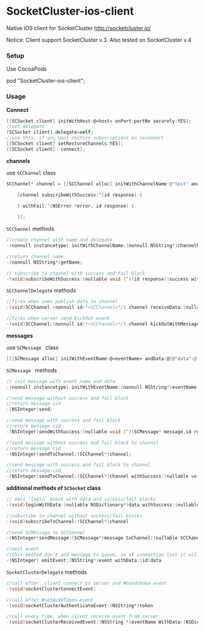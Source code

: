 # SocketCluster-ios-client

Native iOS client for SocketCluster http://socketcluster.io/

Notice: Client support SocketCluster v.3. Also tested on SocketCluster v.4

### Setup 

Use CocoaPods

pod "SocketCluster-ios-client";

### Usage
 
**Connect**
```objective-c
[[SCSocket client] initWithHost:@«host» onPort:portNo securely:YES];   
//set delegate
[SCSocket client].delegate=self;   
//use this, if you want restore subscriptions on reconnect
[[SCSocket client] setRestoreChannels:YES];
[[SCSocket client]  connect];
```

**channels**

use ``SCChannel`` class

```objective-c
SCChannel* channel = [[SCChannel alloc] initWithChannelName:@"test" andDelegate:nil];

    [channel subscribeWithSuccess:^(id response) {
        
    } withFail:^(NSError *error, id response) {

    }];
```

``SCChannel`` methods

```objective-c
//create channel with name and delegate
-(nonnull instancetype) initWithChannelName:(nonnull NSString*)channelName andDelegate:(nullable id /*<SCChannelDelegate>*/)delegate;
```


```objective-c
//return channel name
-(nonnull NSString*)getName;

```

```objective-c
// subscribe to channel with success and fail block
-(void)subscribeWithSuccess:(nullable void (^)(id response))success withFail:(nullable void (^)(NSError* error,id response))fail;
```

``SCChannelDelegate`` methods

```objective-c
//fires when some publish data to channel
-(void)SCChannel:(nonnull id/*<SCChannel>*/) channel receiveData:(nullable id)data;
```

```objective-c
//fires when server send kickOut event
-(void)SCChannel:(nonnull id/*<SCChannel>*/) channel kickOutWithMessage:(nullable id)message;
```


**messages**

use ``SCMessage `` class

```objective-c
[[[SCMessage alloc] initWithEventName:@«eventName» andData:@{@"data":@"test" }] send]
```


``SCMessage `` methods

```objective-c
// init message with event name and data
-(nonnull instancetype) initWithEventName:(nonnull NSString*)eventName andData:(nullable id)data
```

```objective-c
//send message without success and fail block
//return message cid
-(NSInteger)send;
```

```objective-c
//send message with success and fail block
//return message cid
-(NSInteger)sendWithSuccess:(nullable void (^)(SCMessage* message,id response))success withFail:(nullable void (^)(SCMessage* message,id response))fail;
```

```objective-c
//send message without success and fail block to channel
//return message cid
-(NSInteger)sendToChannel:(SCChannel*)channel;
```

```objective-c
//send message with success and fail block to channel
//return message cid
-(NSInteger)sendToChannel:(SCChannel*)channel withSuccess:(nullable void (^)(SCMessage* message,id response))success withFail:(nullable void (^)(SCMessage* message,id response))fail;
```

**additional methods of ``SCSocket`` class**

```objective-c
// emit ‘login’ event with data and success/fail blocks
-(void)loginWithData:(nullable NSDictionary*)data withSuccess:(nullable void (^)(id response))success withFail:(nullable void (^)(id response))fail;
```

```objective-c
//subscribe to channel without success/fail blocks
-(void)subscribeToChannel:(SCChannel*)channel
```

```objective-c
//send SCMessage to SCChannel
-(NSInteger)sendMessage:(SCMessage*)message toChannel:(nullable SCChannel*)channel;
```

```objective-c
//emit event 
//this method don’t add message to queue, so if connection lost it will not resend 
-(NSInteger) emitEvent:(NSString*)event withData:(id)data
```

``SocketClusterDelegate`` methods

```objective-c
//call after  client connect to server and #handshake event
-(void)socketClusterConnectEvent;
```

```objective-c
//call after #setAuthToken event
-(void)socketClusterAuthenticateEvent:(NSString*)token
```

```objective-c
//call every time, when client receive event from server
-(void)socketClusterReceivedEvent:(NSString *)eventName WithData:(NSDictionary *)data isStandartEvent:(BOOL)isStandartEvent;
```
